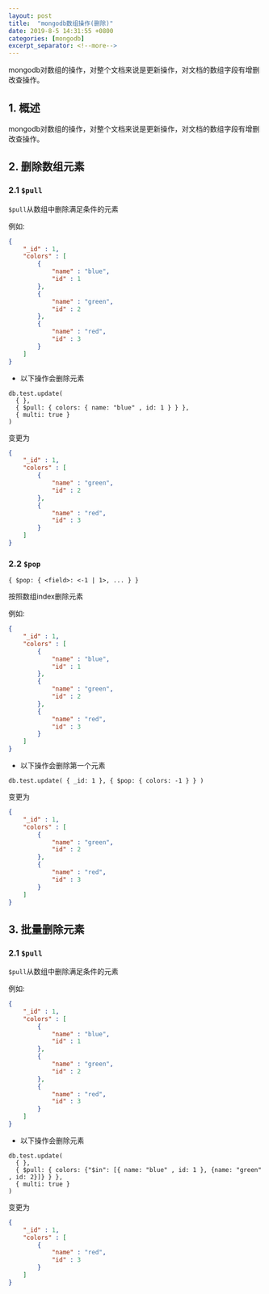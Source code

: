 ```yaml
---
layout: post
title:  "mongodb数组操作(删除)"
date: 2019-8-5 14:31:55 +0800
categories: [mongodb]
excerpt_separator: <!--more-->
---
```


mongodb对数组的操作，对整个文档来说是更新操作，对文档的数组字段有增删改查操作。

<!--more-->


## 1. 概述

mongodb对数组的操作，对整个文档来说是更新操作，对文档的数组字段有增删改查操作。

## 2. 删除数组元素

### 2.1 `$pull`

`$pull`从数组中删除满足条件的元素

例如:

```json
{
    "_id" : 1,
    "colors" : [ 
        {
            "name" : "blue",
            "id" : 1
        }, 
        {
            "name" : "green",
            "id" : 2
        }, 
        {
            "name" : "red",
            "id" : 3
        }
    ]
}
```

* 以下操作会删除元素

```mongo
db.test.update(
  { },
  { $pull: { colors: { name: "blue" , id: 1 } } },
  { multi: true }
)
```

变更为

```json
{
    "_id" : 1,
    "colors" : [ 
        {
            "name" : "green",
            "id" : 2
        }, 
        {
            "name" : "red",
            "id" : 3
        }
    ]
}
```

### 2.2 `$pop`

`{ $pop: { <field>: <-1 | 1>, ... } }`

按照数组index删除元素

例如:

```json
{
    "_id" : 1,
    "colors" : [ 
        {
            "name" : "blue",
            "id" : 1
        }, 
        {
            "name" : "green",
            "id" : 2
        }, 
        {
            "name" : "red",
            "id" : 3
        }
    ]
}
```

* 以下操作会删除第一个元素

```mongo
db.test.update( { _id: 1 }, { $pop: { colors: -1 } } )
```

变更为

```json
{
    "_id" : 1,
    "colors" : [ 
        {
            "name" : "green",
            "id" : 2
        }, 
        {
            "name" : "red",
            "id" : 3
        }
    ]
}
```

## 3. 批量删除元素

### 2.1 `$pull`

`$pull`从数组中删除满足条件的元素

例如:

```json
{
    "_id" : 1,
    "colors" : [ 
        {
            "name" : "blue",
            "id" : 1
        }, 
        {
            "name" : "green",
            "id" : 2
        }, 
        {
            "name" : "red",
            "id" : 3
        }
    ]
}
```

* 以下操作会删除元素

```mongo
db.test.update(
  { },
  { $pull: { colors: {"$in": [{ name: "blue" , id: 1 }, {name: "green" , id: 2}]} } },
  { multi: true }
)
```

变更为

```json
{
    "_id" : 1,
    "colors" : [ 
        {
            "name" : "red",
            "id" : 3
        }
    ]
}
```